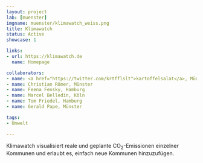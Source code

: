 ```yaml
---
layout: project
lab: [muenster]
imgname: muenster/klimawatch_weiss.png
title: Klimawatch
status: Active
showcase: 1

links:
- url: https://klimawatch.de
  name: Homepage

collaborators:
- name: <a href="https://twitter.com/krtfflslt">kartoffelsalat</a>, Münster
- name: Christian Römer, Münster
- name: Feena Fensky, Hamburg
- name: Marcel Belledin, Köln
- name: Tom Friedel, Hamburg
- name: Gerald Pape, Münster

tags:
- Umwelt

---
```


Klimawatch visualisiert reale und geplante CO<sub>2</sub>-Emissionen einzelner Kommunen und erlaubt es, einfach neue Kommunen hinzuzufügen.
